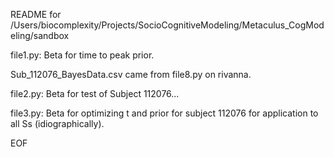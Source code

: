 README for /Users/biocomplexity/Projects/SocioCognitiveModeling/Metaculus_CogModeling/sandbox

file1.py:
    Beta for time to peak prior.

Sub_112076_BayesData.csv came from file8.py on rivanna.

file2.py:
    Beta for test of Subject 112076...
    
file3.py:
    Beta for optimizing t and prior for subject 112076 
    for application to all Ss (idiographically).
    

EOF